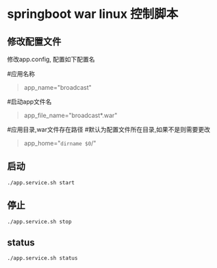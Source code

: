 # springboot war linux 控制脚本

## 修改配置文件
修改app.config, 配置如下配置名

#应用名称
>app_name="broadcast"


#启动app文件名
>app_file_name="broadcast*.war"

#应用目录,war文件存在路径
#默认为配置文件所在目录,如果不是则需要更改
>app_home="`dirname $0`/"


## 启动
```Linux
./app.service.sh start 
```

## 停止
```Linux
./app.service.sh stop 
```
## status
```Linux
./app.service.sh status 
```

